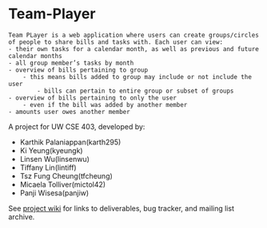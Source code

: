 Team-Player
===========

	Team PLayer is a web application where users can create groups/circles of people to share bills and tasks with. Each user can view:
	- their own tasks for a calendar month, as well as previous and future calendar months
	- all group member’s tasks by month
	- overview of bills pertaining to group
		- this means bills added to group may include or not include the user
			- bills can pertain to entire group or subset of groups
	- overview of bills pertaining to only the user
		- even if the bill was added by another member
	- amounts user owes another member

  A project for UW CSE 403, developed by:
  - Karthik Palaniappan(karth295)
  - Ki Yeung(kyeungk)
  - Linsen Wu(linsenwu)
  - Tiffany Lin(lintiff)
  - Tsz Fung Cheung(tfcheung)
  - Micaela Tolliver(mictol42)
  - Panji Wisesa(panjiw)

See <a href="https://github.com/panjiw/Team-Player/wiki">project wiki</a> for links to deliverables, bug tracker, and mailing list archive. 
